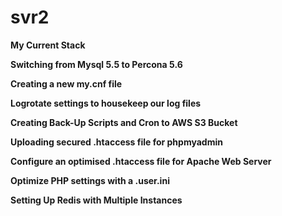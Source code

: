 # svr2

<b> My Current Stack </b>

<b>Switching from Mysql 5.5 to Percona 5.6</b>

<b>Creating a new my.cnf file</b>

<b>Logrotate settings to housekeep our log files</b>

<b> Creating Back-Up Scripts and Cron to AWS S3 Bucket</b>

<b>Uploading secured .htaccess file for phpmyadmin</b>

<b> Configure an optimised .htaccess file for Apache Web Server</b>

<b> Optimize PHP settings with a .user.ini</b>

<b> Setting Up Redis with Multiple Instances</b>

